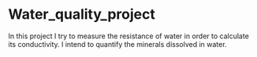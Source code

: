 # Water_quality_project
In this project I try to measure the resistance of water in order to calculate its conductivity.
I intend to quantify the minerals dissolved in water.
